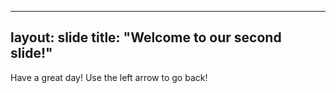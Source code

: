 
---
layout: slide
title: "Welcome to our second slide!"
---
Have a great day!
Use the left arrow to go back!
